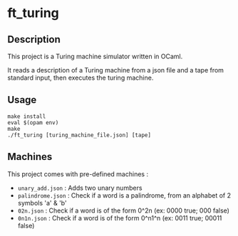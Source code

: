# ft_turing

## Description
This project is a Turing machine simulator written in OCaml.

It reads a description of a Turing machine from a json file and a tape from standard input, then executes the turing machine.


## Usage
```
make install
eval $(opam env)
make
./ft_turing [turing_machine_file.json] [tape]
```

## Machines
This project comes with pre-defined machines :
- `unary_add.json` : Adds two unary numbers
- `palindrome.json` : Check if a word is a palindrome, from an alphabet of 2 symbols 'a' & 'b'
- `02n.json` : Check if a word is of the form 0^2n (ex: 0000 true; 000 false)
- `0n1n.json` : Check if a word is of the form 0^n1^n (ex: 0011 true; 00011 false)